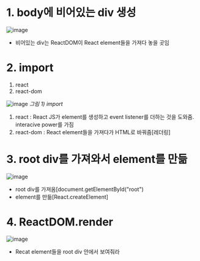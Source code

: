 # 1. body에 비어있는 div 생성
![image](https://user-images.githubusercontent.com/86208370/175908026-afbf07ba-341a-48ae-b11d-3c6782ad25bc.png)

- 비어있는 div는 ReactDOM이 React element들을 가져다 놓을 곳임

# 2. import

1) react
2) react-dom

![image](https://user-images.githubusercontent.com/86208370/175906537-397ce559-93f4-4548-b11d-e4c362a75d50.png)
  <em>그림 1) import</em>

1) react 
: React JS가 element를 생성하고 event listener를 더하는 것을 도와줌. interacive power를 가짐
2) react-dom
: React element들을 가져다가 HTML로 바꿔줌[레더링]

# 3. root div를 가져와서 element를 만듦
![image](https://user-images.githubusercontent.com/86208370/175908320-d19679b9-aef2-4f52-8ea3-5ff8a35bd23f.png)
- root div를 가져옴[document.getElementById("root")
- element를 만듦[React.createElement]
# 4. ReactDOM.render
![image](https://user-images.githubusercontent.com/86208370/175908386-bae1859f-12a0-4ebd-a042-b16f23015b46.png)
- Recat element들을 root div 안에서 보여줘라




